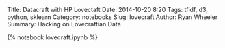 Title: Datacraft with HP Lovectaft
Date: 2014-10-20 8:20
Tags: tfidf, d3, python, sklearn
Category: notebooks
Slug: lovecraft
Author: Ryan Wheeler
Summary: Hacking on Lovecraftian Data

{% notebook lovecraft.ipynb %}
